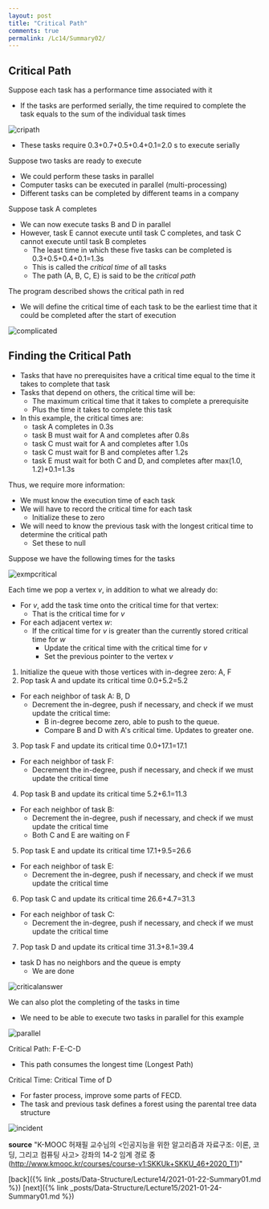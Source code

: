 ```yaml
---
layout: post
title: "Critical Path"
comments: true
permalink: /Lc14/Summary02/
---
```

## Critical Path
Suppose each task has a performance time associated with it
- If the tasks are performed serially, the time required to complete the task equals to the sum of the individual task times

![cripath](/assets/criticalpath.png)

- These tasks require 0.3+0.7+0.5+0.4+0.1=2.0 s to execute serially

Suppose two tasks are ready to execute
- We could perform these tasks in parallel
- Computer tasks can be executed in parallel (multi-processing)
- Different tasks can be completed by different teams in a company

Suppose task A completes
- We can now execute tasks B and D in parallel
- However, task E cannot execute until task C completes, and task C cannot execute until task B completes
  - The least time in which these five tasks can be completed is
  0.3+0.5+0.4+0.1=1.3s
  - This is called the _critical time_ of all tasks
  - The path (A, B, C, E) is said to be the _critical path_

The program described shows the critical path in red
  - We will define the critical time of each task to be the earliest time that it could be completed after the start of execution

![complicated](/assets/criticalpath2.png)

## Finding the Critical Path
- Tasks that have no prerequisites have a critical time equal to the time it takes to complete that task
- Tasks that depend on others, the critical time will be:
  - The maximum critical time that it takes to complete a prerequisite
  - Plus the time it takes to complete this task
- In this example, the critical times are:
  - task A completes in 0.3s
  - task B must wait for A and completes after 0.8s
  - task C must wait for A and completes after 1.0s
  - task C must wait for B and completes after 1.2s
  - task E must wait for both C and D, and completes after max(1.0, 1.2)+0.1=1.3s

Thus, we require more information:
- We must know the execution time of each task
- We will have to record the critical time for each task
  - Initialize these to zero
- We will need to know the previous task with the longest critical time to determine the critical path
  - Set these to null

Suppose we have the following times for the tasks

![exmpcritical](/assets/findcriticalpath.png)

Each time we pop a vertex _v_, in addition to what we already do:
  - For _v_, add the task time onto the critical time for that vertex:
    - That is the critical time for _v_
  - For each adjacent vertex _w_:
    - If the critical time for _v_ is greater than the currently stored critical time for _w_
      - Update the critical time with the critical time for _v_
      - Set the previous pointer to the vertex _v_
1. Initialize the queue with those vertices with in-degree zero: A, F      
2. Pop task A and update its critical time 0.0+5.2=5.2
- For each neighbor of task A: B, D
  - Decrement the in-degree, push if necessary, and check if we must update the critical time:
    - B in-degree become zero, able to push to the queue.
    - Compare B and D with A's critical time. Updates to greater one.  
3. Pop task F and update its critical time 0.0+17.1=17.1
- For each neighbor of task F:
  - Decrement the in-degree, push if necessary, and check if we must update the critical time
4. Pop task B and update its critical time 5.2+6.1=11.3
- For each neighbor of task B:
  - Decrement the in-degree, push if necessary, and check if we must update the critical time
  - Both C and E are waiting on F
5. Pop task E and update its critical time 17.1+9.5=26.6
- For each neighbor of task E:
  - Decrement the in-degree, push if necessary, and check if we must update the critical time
6. Pop task C and update its critical time 26.6+4.7=31.3
- For each neighbor of task C:
  - Decrement the in-degree, push if necessary, and check if we must update the critical time
7. Pop task D and update its critical time 31.3+8.1=39.4
- task D has no neighbors and the queue is empty
  - We are done

![criticalanswer](/assets/criticalpathanswer.png)

We can also plot the completing of the tasks in time
  - We need to be able to execute two tasks in parallel for this example

![parallel](/assets/parallel.png)

Critical Path: F-E-C-D
- This path consumes the longest time (Longest Path)

Critical Time: Critical Time of D
- For faster process, improve some parts of FECD.
- The task and previous task defines a forest using the parental tree data structure

![incident](/assets/incident.png)




**source**
"K-MOOC 허재필 교수님의 <인공지능을 위한 알고리즘과 자료구조: 이론, 코딩, 그리고 컴퓨팅 사고> 강좌의 14-2 임계 경로 중(http://www.kmooc.kr/courses/course-v1:SKKUk+SKKU_46+2020_T1)"

[back]({% link _posts/Data-Structure/Lecture14/2021-01-22-Summary01.md %})
[next]({% link _posts/Data-Structure/Lecture15/2021-01-24-Summary01.md %})
